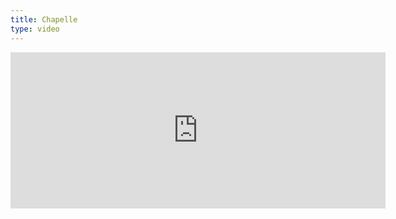 ```yaml
---
title: Chapelle
type: video
---
```


<div class="video-wrapper">
  <iframe width="600" height="250" src="https://www.youtube.com/embed/3tR6mKcBbT4?start=800" frameborder="0" allow="accelerometer; autoplay; encrypted-media; gyroscope; picture-in-picture" allowfullscreen></iframe>
  </div>